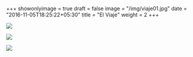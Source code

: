 +++
showonlyimage = true
draft = false
image = "/img/viaje01.jpg"
date = "2016-11-05T18:25:22+05:30"
title = "El Viaje"
weight = 2
+++

<!--more-->

![](/img/viaje01.jpg)

![](/img/viaje02.jpg)

![](/img/viaje03.jpg)


